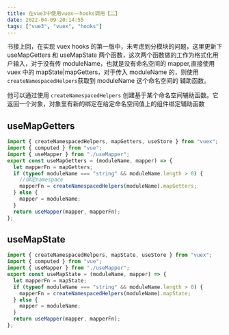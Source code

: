 ```yaml
---
title: 在vue3中使用vuex——hooks调用【二】
date: 2022-04-09 20:14:55
tags: ["vue3", "vuex", "hooks"]
---
```


书接上回，在实现 vuex hooks 的第一版中，未考虑到分模块的问题，这里更新下 useMapGetters 和 useMapState 两个函数，这次两个函数做的工作为格式化用户输入，对于没有传 moduleName，也就是没有命名空间的 mapper,直接使用 vuex 中的 mapState|mapGetters，对于传入 moduleName 的，则使用`createNamespacedHelpers`获取到 moduleName 这个命名空间的
辅助函数。

他可以通过使用 `createNamespacedHelpers` 创建基于某个命名空间辅助函数。它返回一个对象，对象里有新的绑定在给定命名空间值上的组件绑定辅助函数

## useMapGetters

```javascript
import { createNamespacedHelpers, mapGetters, useStore } from "vuex";
import { computed } from "vue";
import { useMapper } from "./useMapper";
export const useMapGetters = (moduleName, mapper) => {
  let mapperFn = mapGetters;
  if (typeof moduleName === "string" && moduleName.length > 0) {
    //绑定namespace
    mapperFn = createNamespacedHelpers(moduleName).mapGetters;
  } else {
    mapper = moduleName;
  }
  return useMapper(mapper, mapperFn);
};
```

## useMapState

```javascript
import { createNamespacedHelpers, mapState, useStore } from "vuex";
import { computed } from "vue";
import { useMapper } from "./useMapper";
export const useMapState = (moduleName, mapper) => {
  let mapperFn = mapState;
  if (typeof moduleName === "string" && moduleName.length > 0) {
    mapperFn = createNamespacedHelpers(moduleName).mapState;
  } else {
    mapper = moduleName;
  }
  return useMapper(mapper, mapperFn);
};
```
